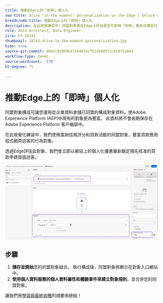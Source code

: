 ```yaml
---
title: 推動Edge上的「即時」個人化
seo-title: Drive "in-the moment" personalization on the Edge | Unlock cross-channel insights with Federated Audience Composition
breadcrumb-title: 推動Edge上的「即時」個人化
description: 在此視覺練習中，同盟對象會在Edge上評估是否可即時「即時」重新目標定位。
role: Data Architect, Data Engineer
jira: KT-18743
thumbnail: 18743-drive-in-the-moment-personalization.jpg
hide: true
source-git-commit: 0bbdc93969b4716407ecf51499d572cb50f5a0d3
workflow-type: tm+mt
source-wordcount: '178'
ht-degree: 7%

---
```



# 推動Edge上的「即時」個人化

同盟對象構成可讓您運用從企業資料倉儲已同盟的構成對象資料，使Adobe Experience Platform (AEP)中現有的對象更為豐富。 此資料將不會長期保存在 Adobe Experience Platform 客戶輪廓中。

在此視覺化練習中，我們使用查詢信用評分和貸款活動的同盟對象，豐富貸款應用程式網頁訪客的行為對象。

透過Edge評估此對象，我們會立即以網站上的個人化優惠重新鎖定預先核准的貸款申請頁面訪客。

![邊緣受眾擴充](assets/edge-audience-enrich.png)

## 步驟

1. **儲存並開始**&#x200B;您的同盟對象組合。 執行構成後，同盟對象將顯示在對象入口網站中。
2. **使用個人資料服務的個人資料屬性和體驗事件來建立對象規則**，並合併您的同盟對象。

讓我們用[學習與最終收穫](conclusion.md)的摘要來總結！
